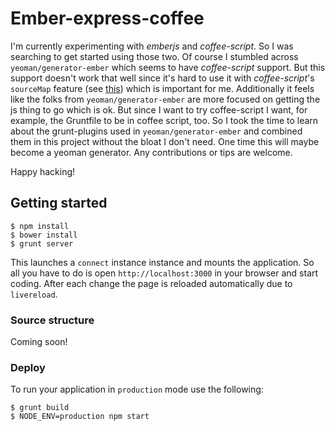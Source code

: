 
# Ember-express-coffee

  I'm currently experimenting with *emberjs* and *coffee-script*.  So
  I was searching to get started using those two.  Of course I
  stumbled across `yeoman/generator-ember` which seems to have
  *coffee-script* support.  But this support doesn't work that well
  since it's hard to use it with *coffee-script*'s `sourceMap` feature
  (see
  [this](http://mikefowler.me/2013/10/28/coffeescript-source-maps-with-yeoman/))
  which is important for me.  Additionally it feels like the folks
  from `yeoman/generator-ember` are more focused on getting the js
  thing to go which is ok.  But since I want to try coffee-script I
  want, for example, the Gruntfile to be in coffee script, too.  So I
  took the time to learn about the grunt-plugins used in
  `yeoman/generator-ember` and combined them in this project without
  the bloat I don't need.  One time this will maybe become a yeoman
  generator.  Any contributions or tips are welcome.

  Happy hacking!

## Getting started

    $ npm install
    $ bower install
    $ grunt server

  This launches a `connect` instance instance and mounts the
  application.  So all you have to do is open `http://localhost:3000`
  in your browser and start coding.  After each change the page is
  reloaded automatically due to `livereload`.

### Source structure

  Coming soon!

### Deploy

  To run your application in `production` mode use the following:

    $ grunt build
    $ NODE_ENV=production npm start
